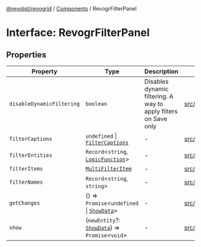 [@revolist/revogrid](README.md) / [Components](Namespace.Components.md) / RevogrFilterPanel

# Interface: RevogrFilterPanel

## Properties

| Property | Type | Description | Defined in |
| ------ | ------ | ------ | ------ |
| `disableDynamicFiltering` | `boolean` | Disables dynamic filtering. A way to apply filters on Save only | [src/components.d.ts:417](https://github.com/revolist/revogrid/blob/3cf03d1039e53d8581c1791130c13324e129dd40/src/components.d.ts#L417) |
| `filterCaptions` | `undefined` \| [`FilterCaptions`](TypeAlias.FilterCaptions.md) | - | [src/components.d.ts:418](https://github.com/revolist/revogrid/blob/3cf03d1039e53d8581c1791130c13324e129dd40/src/components.d.ts#L418) |
| `filterEntities` | `Record`\<`string`, [`LogicFunction`](TypeAlias.LogicFunction.md)\> | - | [src/components.d.ts:419](https://github.com/revolist/revogrid/blob/3cf03d1039e53d8581c1791130c13324e129dd40/src/components.d.ts#L419) |
| `filterItems` | [`MultiFilterItem`](TypeAlias.MultiFilterItem.md) | - | [src/components.d.ts:420](https://github.com/revolist/revogrid/blob/3cf03d1039e53d8581c1791130c13324e129dd40/src/components.d.ts#L420) |
| `filterNames` | `Record`\<`string`, `string`\> | - | [src/components.d.ts:421](https://github.com/revolist/revogrid/blob/3cf03d1039e53d8581c1791130c13324e129dd40/src/components.d.ts#L421) |
| `getChanges` | () => `Promise`\<`undefined` \| [`ShowData`](TypeAlias.ShowData.md)\> | - | [src/components.d.ts:422](https://github.com/revolist/revogrid/blob/3cf03d1039e53d8581c1791130c13324e129dd40/src/components.d.ts#L422) |
| `show` | (`newEntity`?: [`ShowData`](TypeAlias.ShowData.md)) => `Promise`\<`void`\> | - | [src/components.d.ts:423](https://github.com/revolist/revogrid/blob/3cf03d1039e53d8581c1791130c13324e129dd40/src/components.d.ts#L423) |
